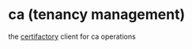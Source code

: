 # ca (tenancy management)
the [certifactory](https://github.com/EC-Release/certifactory) client for ca operations
